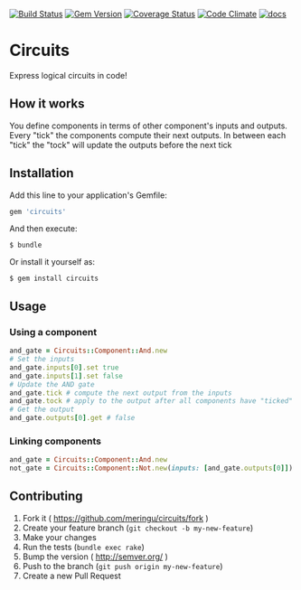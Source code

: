 [![Build Status](https://travis-ci.org/meringu/circuits.svg?branch=master)](https://travis-ci.org/meringu/circuits)
[![Gem Version](https://badge.fury.io/rb/circuits.svg)](https://badge.fury.io/rb/circuits)
[![Coverage Status](https://coveralls.io/repos/meringu/circuits/badge.svg?branch=master&service=github)](https://coveralls.io/github/meringu/circuits?branch=master)
[![Code Climate](https://codeclimate.com/github/meringu/circuits/badges/gpa.svg)](https://codeclimate.com/github/meringu/circuits)
[![docs](http://inch-ci.org/github/meringu/circuits.svg?branch=master)](http://inch-ci.org/github/meringu/circuits)

# Circuits

Express logical circuits in code!

## How it works

You define components in terms of other component's inputs and outputs. Every
"tick" the components compute their next outputs. In between each "tick" the
"tock" will update the outputs before the next tick

## Installation

Add this line to your application's Gemfile:

```ruby
gem 'circuits'
```

And then execute:

    $ bundle

Or install it yourself as:

    $ gem install circuits

## Usage

### Using a component

```ruby
and_gate = Circuits::Component::And.new
# Set the inputs
and_gate.inputs[0].set true
and_gate.inputs[1].set false
# Update the AND gate
and_gate.tick # compute the next output from the inputs
and_gate.tock # apply to the output after all components have "ticked"
# Get the output
and_gate.outputs[0].get # false
```

### Linking components

```ruby
and_gate = Circuits::Component::And.new
not_gate = Circuits::Component::Not.new(inputs: [and_gate.outputs[0]])
```

## Contributing

1. Fork it ( https://github.com/meringu/circuits/fork )
2. Create your feature branch (`git checkout -b my-new-feature`)
3. Make your changes
4. Run the tests (`bundle exec rake`)
5. Bump the version ( http://semver.org/ )
6. Push to the branch (`git push origin my-new-feature`)
7. Create a new Pull Request
